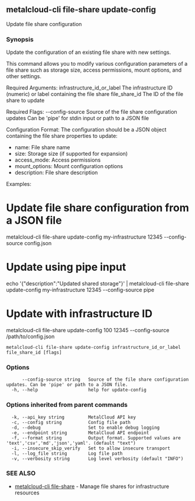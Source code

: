 ## metalcloud-cli file-share update-config

Update file share configuration

### Synopsis

Update the configuration of an existing file share with new settings.

This command allows you to modify various configuration parameters of a file share
such as storage size, access permissions, mount options, and other settings.

Required Arguments:
  infrastructure_id_or_label    The infrastructure ID (numeric) or label containing the file share
  file_share_id                 The ID of the file share to update

Required Flags:
  --config-source               Source of the file share configuration updates
                               Can be 'pipe' for stdin input or path to a JSON file

Configuration Format:
The configuration should be a JSON object containing the file share properties to update:
- name: File share name
- size: Storage size (if supported for expansion)
- access_mode: Access permissions
- mount_options: Mount configuration options
- description: File share description

Examples:
  # Update file share configuration from a JSON file
  metalcloud-cli file-share update-config my-infrastructure 12345 --config-source config.json

  # Update using pipe input
  echo '{"description":"Updated shared storage"}' | metalcloud-cli file-share update-config my-infrastructure 12345 --config-source pipe

  # Update with infrastructure ID
  metalcloud-cli file-share update-config 100 12345 --config-source /path/to/config.json

```
metalcloud-cli file-share update-config infrastructure_id_or_label file_share_id [flags]
```

### Options

```
      --config-source string   Source of the file share configuration updates. Can be 'pipe' or path to a JSON file.
  -h, --help                   help for update-config
```

### Options inherited from parent commands

```
  -k, --api_key string         MetalCloud API key
  -c, --config string          Config file path
  -d, --debug                  Set to enable debug logging
  -e, --endpoint string        MetalCloud API endpoint
  -f, --format string          Output format. Supported values are 'text','csv','md','json','yaml'. (default "text")
  -i, --insecure_skip_verify   Set to allow insecure transport
  -l, --log_file string        Log file path
  -v, --verbosity string       Log level verbosity (default "INFO")
```

### SEE ALSO

* [metalcloud-cli file-share](metalcloud-cli_file-share.md)	 - Manage file shares for infrastructure resources

